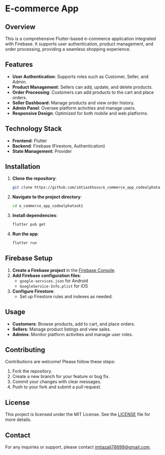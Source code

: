 # E-commerce App

## Overview
This is a comprehensive Flutter-based e-commerce application integrated with Firebase. It supports user authentication, product management, and order processing, providing a seamless shopping experience.

## Features
- **User Authentication**: Supports roles such as Customer, Seller, and Admin.
- **Product Management**: Sellers can add, update, and delete products.
- **Order Processing**: Customers can add products to the cart and place orders.
- **Seller Dashboard**: Manage products and view order history.
- **Admin Panel**: Oversee platform activities and manage users.
- **Responsive Design**: Optimized for both mobile and web platforms.

## Technology Stack
- **Frontend**: Flutter
- **Backend**: Firebase (Firestore, Authentication)
- **State Management**: Provider

## Installation
1. **Clone the repository**:
   ```bash
   git clone https://github.com/imtiazkhoso/e_commerce_app_codealphatask1.git
   ```
2. **Navigate to the project directory**:
   ```bash
   cd e_commerce_app_codealphatask1

   ```
3. **Install dependencies**:
   ```bash
   flutter pub get
   ```
4. **Run the app**:
   ```bash
   flutter run
   ```

## Firebase Setup
1. **Create a Firebase project** in the [Firebase Console](https://console.firebase.google.com/).
2. **Add Firebase configuration files**:
   - `google-services.json` for Android
   - `GoogleService-Info.plist` for iOS
3. **Configure Firestore**:
   - Set up Firestore rules and indexes as needed.

## Usage
- **Customers**: Browse products, add to cart, and place orders.
- **Sellers**: Manage product listings and view sales.
- **Admins**: Monitor platform activities and manage user roles.

## Contributing
Contributions are welcome! Please follow these steps:
1. Fork the repository.
2. Create a new branch for your feature or bug fix.
3. Commit your changes with clear messages.
4. Push to your fork and submit a pull request.

## License
This project is licensed under the MIT License. See the [LICENSE](LICENSE) file for more details.

## Contact
For any inquiries or support, please contact [imtiazali78699@gmail.com](mailto:imtiazali78699@gmail.com).
